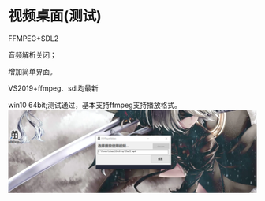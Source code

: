 # 视频桌面(测试)

FFMPEG+SDL2  

音频解析关闭；

增加简单界面。

VS2019+ffmpeg、sdl均最新

win10 64bit;测试通过，基本支持ffmpeg支持播放格式。![test](test.png)